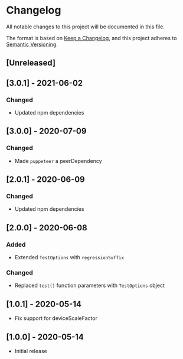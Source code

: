 # Changelog
All notable changes to this project will be documented in this file.

The format is based on [Keep a Changelog](https://keepachangelog.com/en/1.0.0/),
and this project adheres to [Semantic Versioning](https://semver.org/spec/v2.0.0.html).

## [Unreleased]

## [3.0.1] - 2021-06-02
### Changed
- Updated npm dependencies

## [3.0.0] - 2020-07-09
### Changed
- Made `puppeteer` a peerDependency

## [2.0.1] - 2020-06-09
### Changed
- Updated npm dependencies

## [2.0.0] - 2020-06-08
### Added
- Extended `TestOptions` with `regressionSuffix`

### Changed
- Replaced `test()` function parameters with `TestOptions` object

## [1.0.1] - 2020-05-14
- Fix support for deviceScaleFactor

## [1.0.0] - 2020-05-14
- Initial release
